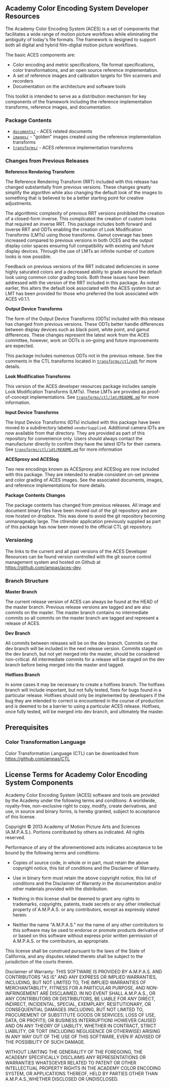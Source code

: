 ## Academy Color Encoding System Developer Resources ##

The Academy Color Encoding System (ACES) is a set of components that facilitates
a wide range of motion picture workflows while eliminating the ambiguity of
today's file formats. The framework is designed to support both all digital and
hybrid film-digital motion picture workflows.

The basic ACES components are:

* Color encoding and metric specifications, file format specifications, color
transformations, and an open source reference implementation. 
* A set of reference images and calibration targets for film scanners and
recorders 
* Documentation on the architecture and software tools

This toolkit is intended to serve as a distribution mechanism for key components
of the framework including the reference implementation transforms, reference
images, and documentation.

### Package Contents ###
 
* [`documents/`](./documents) - ACES related documents 
* [`images/`](./images) - "golden" images created using the reference implementation transforms
* [`transforms/`](./transforms) - ACES reference implementation transforms

### Changes from Previous Releases ###

__Reference Rendering Transform__

The Reference Rendering Transform (RRT) included with this release has changed
substantially from previous versions.  These changes greatly simplify the
algorithm while also changing the default look of the images to something that
is believed to be a better starting point for creative adjustments. 

The algorithmic complexity of previous RRT versions prohibited the creation of a
closed-form inverse.  This complicated the creation of custom looks that
required an inverse RRT.  This package includes both forward and
inverse RRT and ODTs enabling the creation of Look Modification Transforms
(LMTs) using those transforms. Gamut coverage has been increased compared to
previous versions in both OCES and the output display color spaces ensuring full
compatibility with existing and future display devices.  Through the use of LMTs
an infinite number of custom looks is now possible.

Feedback on previous versions of the RRT indicated deficiencies in some highly
saturated colors and a decreased ability to grade around the default look using
common color grading tools.  Both these issues have been addressed with the
version of the RRT included in this package.  As noted earlier, this alters the
default look associated with the ACES system but an LMT has been provided for
those who preferred the look associated with ACES v0.1.1.

__Output Device Transforms__

The form of the Output Device Transforms (ODTs) included with this release has
changed from previous versions.  These ODTs better handle differences between
display devices such as black point, white point, and gamut differences.  These
changes represent the latest work from the ACES committee, however, work on ODTs
is on-going and future improvements are expected.

This package includes numerous ODTs not in the previous release.  See the
comments in the CTL transforms located in [`transforms/ctl/odt`](./transforms/ctl/odt) for more details.

__Look Modification Transforms__

This version of the ACES developer resources package includes sample Look
Modification Transforms (LMTs).  These LMTs are provided as proof-of-concept
implementations.  See [`transforms/ctl/lmt/README.md`](./transforms/ctl/lmt/README.md) for more information.

__Input Device Transforms__

The Input Device Transforms (IDTs) included with this package have been moved to
a subdirectory labeled `vendorSupplied`.  Additional camera IDTs are now
available from that directory.  They are provided as part of this repository for
convenience only.  Users should always contact the manufacturer directly to
confirm they have the latest IDTs for their camera.  See
[`transforms/ctl/idt/README.md`](./transforms/ctl/idt/README.md) for more information

__ACESproxy and ACESlog__

Two new encodings known as ACESproxy and ACESlog are now included with this
package.  They are intended to enable consistent on-set preview and color
grading of ACES images.  See the associated documents, images, and reference
implementations for more details.

__Package Contents Changes__

The package contents has changed from previous releases.  All image and
document binary files have been moved out of the git repository and are now
hosted on dropbox.  This was done to avoid the git repository becoming
unmanageably large.  The ctlrender application previously supplied as part of
this package has now been moved to the official CTL git repository.

### Versioning ###
 
The links to the current and all past versions of the ACES Developer Resources
can be found version controlled with the git source control management system
and hosted on Github at https://github.com/ampas/aces-dev.

### Branch Structure ###

__Master Branch__
 
The current release version of ACES can always be found at the HEAD of the
master branch.  Previous release versions are tagged and are also commits on the
master.  The master branch contains no intermediate commits so all commits on
the master branch are tagged and represent a release of ACES.

__Dev Branch__
 
All commits between releases will be on the dev branch. Commits on the dev
branch will be included in the next release version. Commits staged on the dev
branch, but not yet merged into the master, should be considered non-critical. 
All intermediate commits for a release will be staged on the dev branch before
being merged into the master and tagged.

__Hotfixes Branch__
 
In some cases it may be necessary to create a hotfixes branch.  The hotfixes
branch will include important, but not fully tested, fixes for bugs found in a
particular release.
Hotfixes should only be implemented by developers if the bug they are intended
to correct is encountered in the course of production and is deemed to be a
barrier to using a particular ACES release.  Hotfixes, once fully tested, will
be merged into dev branch, and ultimately the master.    

## Prerequisites ##

### Color Transformation Language ###

Color Transformation Language (CTL) can be downloaded from
https://github.com/ampas/CTL

## License Terms for Academy Color Encoding System Components ##

Academy Color Encoding System (ACES) software and tools are provided by the
Academy under the following terms and conditions: A worldwide, royalty-free,
non-exclusive right to copy, modify, create derivatives, and use, in source and
binary forms, is hereby granted, subject to acceptance of this license.

Copyright © 2013 Academy of Motion Picture Arts and Sciences (A.M.P.A.S.).
Portions contributed by others as indicated. All rights reserved.

Performance of any of the aforementioned acts indicates acceptance to be bound
by the following terms and conditions:

* Copies of source code, in whole or in part, must retain the above copyright
notice, this list of conditions and the Disclaimer of Warranty.

* Use in binary form must retain the above copyright notice, this list of
conditions and the Disclaimer of Warranty in the documentation and/or other
materials provided with the distribution.

* Nothing in this license shall be deemed to grant any rights to trademarks,
copyrights, patents, trade secrets or any other intellectual property of
A.M.P.A.S. or any contributors, except as expressly stated herein.

* Neither the name "A.M.P.A.S." nor the name of any other contributors to this
software may be used to endorse or promote products derivative of or based on
this software without express prior written permission of A.M.P.A.S. or the
contributors, as appropriate.

This license shall be construed pursuant to the laws of the State of
California, and any disputes related thereto shall be subject to the
jurisdiction of the courts therein.

Disclaimer of Warranty: THIS SOFTWARE IS PROVIDED BY A.M.P.A.S. AND CONTRIBUTORS
"AS IS" AND ANY EXPRESS OR IMPLIED WARRANTIES, INCLUDING, BUT NOT LIMITED TO,
THE IMPLIED WARRANTIES OF MERCHANTABILITY, FITNESS FOR A PARTICULAR PURPOSE, AND
NON-INFRINGEMENT ARE DISCLAIMED. IN NO EVENT SHALL A.M.P.A.S., OR ANY
CONTRIBUTORS OR DISTRIBUTORS, BE LIABLE FOR ANY DIRECT, INDIRECT, INCIDENTAL,
SPECIAL, EXEMPLARY, RESITUTIONARY, OR CONSEQUENTIAL DAMAGES (INCLUDING, BUT NOT
LIMITED TO, PROCUREMENT OF SUBSTITUTE GOODS OR SERVICES; LOSS OF USE, DATA, OR
PROFITS; OR BUSINESS INTERRUPTION) HOWEVER CAUSED AND ON ANY THEORY OF
LIABILITY, WHETHER IN CONTRACT, STRICT LIABILITY, OR TORT (INCLUDING NEGLIGENCE
OR OTHERWISE) ARISING IN ANY WAY OUT OF THE USE OF THIS SOFTWARE, EVEN IF
ADVISED OF THE POSSIBILITY OF SUCH DAMAGE.

WITHOUT LIMITING THE GENERALITY OF THE FOREGOING, THE ACADEMY SPECIFICALLY
DISCLAIMS ANY REPRESENTATIONS OR WARRANTIES WHATSOEVER RELATED TO PATENT OR
OTHER INTELLECTUAL PROPERTY RIGHTS IN THE ACADEMY COLOR ENCODING SYSTEM, OR
APPLICATIONS THEREOF, HELD BY PARTIES OTHER THAN A.M.P.A.S.,WHETHER DISCLOSED OR
UNDISCLOSED.
